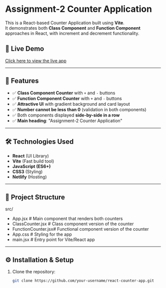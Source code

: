 # Assignment-2 Counter Application

This is a React-based Counter Application built using **Vite**.  
It demonstrates both **Class Component** and **Function Component** approaches in React, with increment and decrement functionality.

## 🚀 Live Demo
[Click here to view the live app](https://neon-choux-412791.netlify.app/)

---

## 📌 Features
- ✅ **Class Component Counter** with `+` and `-` buttons  
- ✅ **Function Component Counter** with `+` and `-` buttons  
- ✅ **Attractive UI** with gradient background and card layout  
- ✅ **Number cannot be less than 0** (validation in both components)  
- ✅ Both components displayed **side-by-side in a row**  
- ✅ **Main heading**: "Assignment-2 Counter Application"

---

## 🛠️ Technologies Used
- **React** (UI Library)
- **Vite** (Fast build tool)
- **JavaScript (ES6+)**
- **CSS3** (Styling)
- **Netlify** (Hosting)

---

## 📂 Project Structure
src/
- App.jsx # Main component that renders both counters
- ClassCounter.jsx # Class component version of the counter
- FunctionCounter.jsx# Functional component version of the counter
- App.css # Styling for the app
- main.jsx # Entry point for Vite/React app


---

## ⚙️ Installation & Setup
1. Clone the repository:
   ```bash
   git clone https://github.com/your-username/react-counter-app.git
